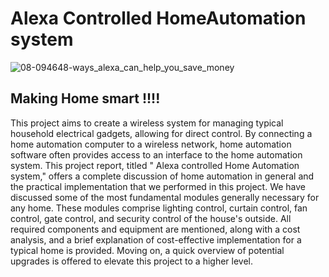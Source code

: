 # Alexa Controlled HomeAutomation system


![08-094648-ways_alexa_can_help_you_save_money](https://user-images.githubusercontent.com/46382398/155834279-0c5c0c49-7e3c-45d6-8a69-df00832e40f4.jpg)


## Making Home smart !!!!

This project aims to create a wireless system for managing typical household electrical gadgets, allowing for direct control. By connecting a home automation computer to a wireless network, home automation software often provides access to an interface to the home automation system. This project report, titled " Alexa controlled Home Automation system," offers a complete discussion of home automation in general and the practical implementation that we performed in this project. We have discussed some of the most fundamental modules generally necessary for any home. These modules comprise lighting control, curtain control, fan control, gate control, and security control of the house's outside. All required components and equipment are mentioned, along with a cost analysis, and a brief explanation of cost-effective implementation for a typical home is provided. Moving on, a quick overview of potential upgrades is offered to elevate this project to a higher level.
